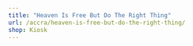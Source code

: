 ```yaml
---
title: "Heaven Is Free But Do The Right Thing"
url: /accra/heaven-is-free-but-do-the-right-thing/
shop: Kiosk
---
```

